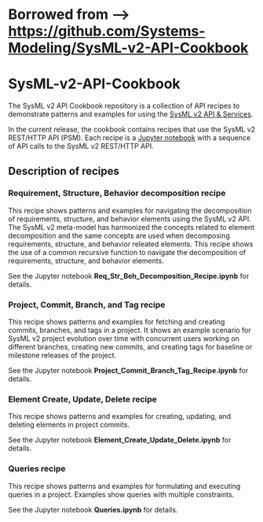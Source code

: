 # Borrowed from --> https://github.com/Systems-Modeling/SysML-v2-API-Cookbook

# SysML-v2-API-Cookbook
The SysML v2 API Cookbook repository is a collection of API recipes to demonstrate patterns and examples for using the [SysML v2 API & Services](https://github.com/Systems-Modeling/SysML-v2-API-Services).

In the current release, the cookbook contains recipes that use the SysML v2 REST/HTTP API (PSM). Each recipe is a [Jupyter notebook](https://jupyter.org/) with a sequence of API calls to the SysML v2 REST/HTTP API. 

## Description of recipes

### Requirement, Structure, Behavior decomposition recipe
This recipe shows patterns and examples for navigating the decomposition of requirements, structure, and behavior elements using the SysML v2 API. The SysML v2 meta-model has harmonized the concepts related to element decomposition and the same concepts are used when decomposing requirements, structure, and behavior releated elements. This recipe shows the use of a common recursive function to navigate the decomposition of requirements, structure, and behavior elements.

See the Jupyter notebook **Req_Str_Beh_Decomposition_Recipe.ipynb** for details.

### Project, Commit, Branch, and Tag recipe
This recipe shows patterns and examples for fetching and creating commits, branches, and tags in a project. It shows an example scenario for SysML v2 project evolution over time with concurrent users working on different branches, creating new commits, and creating tags for baseline or milestone releases of the project.

See the Jupyter notebook **Project_Commit_Branch_Tag_Recipe.ipynb** for details.

### Element Create, Update, Delete recipe
This recipe shows patterns and examples for creating, updating, and deleting elements in project commits.

See the Jupyter notebook **Element_Create_Update_Delete.ipynb** for details.

### Queries recipe
This recipe shows patterns and examples for formulating and executing queries in a project. Examples show queries with multiple constraints.

See the Jupyter notebook **Queries.ipynb** for details.




